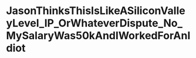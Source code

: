 # JasonThinksThisIsLikeASiliconValleyLevel_IP_OrWhateverDispute_No_MySalaryWas50kAndIWorkedForAnIdiot
